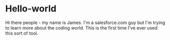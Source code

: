 Hello-world
==============

Hi there people - my name is James.  I'm a salesforce.com guy but I'm trying to learn more about the coding world.
This is the first time I've ever used this sort of tool.

